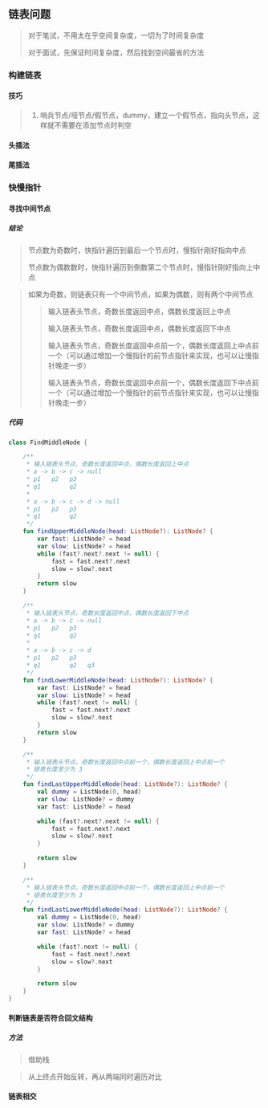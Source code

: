 ## 链表问题
>对于笔试，不用太在乎空间复杂度，一切为了时间复杂度
> 
>对于面试，先保证时间复杂度，然后找到空间最省的方法

### 构建链表

#### 技巧

> 1. 哨兵节点/哑节点/假节点，dummy，建立一个假节点，指向头节点，这样就不需要在添加节点时判空

#### 头插法

#### 尾插法

### 快慢指针

#### 寻找中间节点

##### 结论

> 节点数为奇数时，快指针遍历到最后一个节点时，慢指针刚好指向中点
>
> 节点数为偶数数时，快指针遍历到倒数第二个节点时，慢指针刚好指向上中点

> 如果为奇数，则链表只有一个中间节点，如果为偶数，则有两个中间节点
>
> >输入链表头节点，奇数长度返回中点，偶数长度返回上中点
> >
> >输入链表头节点，奇数长度返回中点，偶数长度返回下中点
> >
> >输入链表头节点，奇数长度返回中点前一个，偶数长度返回上中点前一个（可以通过增加一个慢指针的前节点指针来实现，也可以让慢指针晚走一步）
> >
> >输入链表头节点，奇数长度返回中点前一个，偶数长度返回下中点前一个（可以通过增加一个慢指针的前节点指针来实现，也可以让慢指针晚走一步）

##### 代码

```kotlin
class FindMiddleNode {

    /**
     * 输入链表头节点，奇数长度返回中点，偶数长度返回上中点
     * a -> b -> c -> null
     * p1   p2   p3
     * q1        q2
     *
     * a -> b -> c -> d -> null
     * p1   p2   p3
     * q1        q2
     */
    fun findUpperMiddleNode(head: ListNode?): ListNode? {
        var fast: ListNode? = head
        var slow: ListNode? = head
        while (fast?.next?.next != null) {
            fast = fast.next?.next
            slow = slow?.next
        }
        return slow
    }

    /**
     * 输入链表头节点，奇数长度返回中点，偶数长度返回下中点
     * a -> b -> c -> null
     * p1   p2   p3
     * q1        q2
     *
     * a -> b -> c -> d
     * p1   p2   p3
     * q1        q2   q3
     */
    fun findLowerMiddleNode(head: ListNode?): ListNode? {
        var fast: ListNode? = head
        var slow: ListNode? = head
        while (fast?.next != null) {
            fast = fast.next?.next
            slow = slow?.next
        }
        return slow
    }

    /**
     * 输入链表头节点，奇数长度返回中点前一个，偶数长度返回上中点前一个
     * 链表长度至少为 3
     */
    fun findLastUpperMiddleNode(head: ListNode?): ListNode? {
        val dummy = ListNode(0, head)
        var slow: ListNode? = dummy
        var fast: ListNode? = head

        while (fast?.next?.next != null) {
            fast = fast.next?.next
            slow = slow?.next
        }

        return slow
    }

    /**
     * 输入链表头节点，奇数长度返回中点前一个，偶数长度返回上中点前一个
     * 链表长度至少为 3
     */
    fun findLastLowerMiddleNode(head: ListNode?): ListNode? {
        val dummy = ListNode(0, head)
        var slow: ListNode? = dummy
        var fast: ListNode? = head

        while (fast?.next != null) {
            fast = fast.next?.next
            slow = slow?.next
        }

        return slow
    }
}
```

#### 判断链表是否符合回文结构

##### 方法

> 借助栈

> 从上终点开始反转，再从两端同时遍历对比

#### 链表相交

